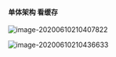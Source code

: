 #### 单体架构 看缓存

![image-20200610210407822](C:\Users\admin\AppData\Roaming\Typora\typora-user-images\image-20200610210407822.png)

![image-20200610210436633](C:\Users\admin\AppData\Roaming\Typora\typora-user-images\image-20200610210436633.png)